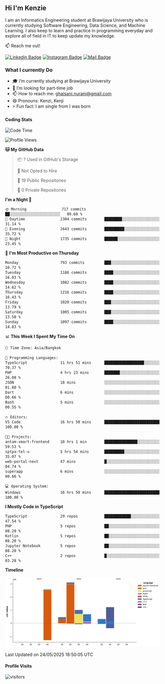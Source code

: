 ## Hi I'm Kenzie


I am an Informatics Engineering student at Brawijaya University who is currently studying Software Engineering, Data Science, and Machine Learning. I also keep to learn and practice in programming everyday and explore all of field in IT to keep update my knowledge.

:mailbox: Reach me out!

[![Linkedin Badge](https://img.shields.io/badge/-Kenzie_Taqiyassar-0e76a8?style=flat&labelColor=0e76a8&logo=linkedin&logoColor=white)](https://www.linkedin.com/in/kenzie-taqiyassar-37458b1aa/) 
[![Instagram Badge](https://img.shields.io/badge/-@__kenziehh_-e84393?style=flat&labelColor=e84393&logo=instagram&logoColor=white)](https://www.instagram.com/_kenziehh/) 
[![Mail Badge](https://img.shields.io/badge/-ghaisani.nurani-c0392b?style=flat&labelColor=c0392b&logo=gmail&logoColor=white)](mailto:ghaisani.nurani@gmail.com)

### What I currently Do

- 🎓 I’m currently studying at Brawijaya University
- 💼 I’m looking for part-time job
- 📫 How to reach me: ghaisani.nurani@gmail.com
- 😄 Pronouns: Kenzi, Kenji
- ⚡ Fun fact: I am single from I was born

#### Coding Stats
<!--START_SECTION:waka-->
![Code Time](http://img.shields.io/badge/Code%20Time-1%2C308%20hrs%2037%20mins-blue)

![Profile Views](http://img.shields.io/badge/Profile%20Views-0-blue)

**🐱 My GitHub Data** 

> 📦 ? Used in GitHub's Storage 
 > 
> 🚫 Not Opted to Hire
 > 
> 📜 19 Public Repositories 
 > 
> 🔑 0 Private Repositories 
 > 
**I'm a Night 🦉** 

```text
🌞 Morning                717 commits         ██░░░░░░░░░░░░░░░░░░░░░░░   09.69 % 
🌆 Daytime                2304 commits        ████████░░░░░░░░░░░░░░░░░   31.14 % 
🌃 Evening                2643 commits        █████████░░░░░░░░░░░░░░░░   35.72 % 
🌙 Night                  1735 commits        ██████░░░░░░░░░░░░░░░░░░░   23.45 % 
```
📅 **I'm Most Productive on Thursday** 

```text
Monday                   793 commits         ███░░░░░░░░░░░░░░░░░░░░░░   10.72 % 
Tuesday                  1186 commits        ████░░░░░░░░░░░░░░░░░░░░░   16.03 % 
Wednesday                1082 commits        ████░░░░░░░░░░░░░░░░░░░░░   14.62 % 
Thursday                 1216 commits        ████░░░░░░░░░░░░░░░░░░░░░   16.43 % 
Friday                   1020 commits        ███░░░░░░░░░░░░░░░░░░░░░░   13.79 % 
Saturday                 1005 commits        ███░░░░░░░░░░░░░░░░░░░░░░   13.58 % 
Sunday                   1097 commits        ████░░░░░░░░░░░░░░░░░░░░░   14.83 % 
```


📊 **This Week I Spent My Time On** 

```text
🕑︎ Time Zone: Asia/Bangkok

💬 Programming Languages: 
TypeScript               11 hrs 51 mins      ██████████████████░░░░░░░   70.37 % 
PHP                      4 hrs 23 mins       ███████░░░░░░░░░░░░░░░░░░   26.08 % 
JSON                     18 mins             ░░░░░░░░░░░░░░░░░░░░░░░░░   01.80 % 
Dart                     6 mins              ░░░░░░░░░░░░░░░░░░░░░░░░░   00.66 % 
Bash                     5 mins              ░░░░░░░░░░░░░░░░░░░░░░░░░   00.55 % 

🔥 Editors: 
VS Code                  16 hrs 50 mins      █████████████████████████   100.00 % 

🐱‍💻 Projects: 
antam-smart-frontend     10 hrs 1 min        ███████████████░░░░░░░░░░   59.53 % 
sptpa-tel-u              5 hrs 54 mins       █████████░░░░░░░░░░░░░░░░   35.07 % 
web-portal-next          47 mins             █░░░░░░░░░░░░░░░░░░░░░░░░   04.74 % 
superapp                 6 mins              ░░░░░░░░░░░░░░░░░░░░░░░░░   00.66 % 

💻 Operating System: 
Windows                  16 hrs 50 mins      █████████████████████████   100.00 % 
```

**I Mostly Code in TypeScript** 

```text
TypeScript               29 repos            ████████████░░░░░░░░░░░░░   47.54 % 
PHP                      5 repos             ██░░░░░░░░░░░░░░░░░░░░░░░   08.20 % 
Kotlin                   5 repos             ██░░░░░░░░░░░░░░░░░░░░░░░   08.20 % 
Jupyter Notebook         5 repos             ██░░░░░░░░░░░░░░░░░░░░░░░   08.20 % 
C++                      2 repos             █░░░░░░░░░░░░░░░░░░░░░░░░   03.28 % 
```



**Timeline**

![Lines of Code chart](https://raw.githubusercontent.com/kenziehh/kenziehh/master/assets/bar_graph.png)


 Last Updated on 24/05/2025 18:50:05 UTC
<!--END_SECTION:waka-->


#### Profile Visits

![visitors](https://visitor-badge.glitch.me/badge?page_id=kenziehh.kenziehh)





